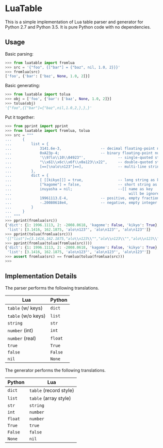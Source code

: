 # LuaTable

This is a simple implementation of Lua table parser and generator for Python 2.7 and Python 3.5. It is pure Python code with no dependencies.

## Usage

Basic parsing:

```python
>>> from luatable import fromlua
>>> src = '{"foo", {["bar"] = {"baz", nil, 1.0, 2}}}'
>>> fromlua(src)
['foo', {'bar': ['baz', None, 1.0, 2]}]
```

Basic generating:

```python
>>> from luatable import tolua
>>> obj = ['foo', {'bar': ['baz', None, 1.0, 2]}]
>>> tolua(obj)
'{"foo",{["bar"]={"baz",nil,1.0,2,},},}'
```

Put it together:

```python
>>> from pprint import pprint
>>> from luatable import fromlua, tolua
>>> src = """
...     {
...         list = {
...             3141.6e-3,                  -- decimal floating-point number
...             0xA23p-4;                   -- binary floating-point number
...             '\\97lo\\10\\04923"',               -- single-quoted string
...             "\\x61\\x6c\\x6f\\x0a123\\x22",     -- double-quoted string
...             [==[\nalo\n123"]==],                -- multi-line string
...         },
...         dict = {
...             [ [[kikyo]]] = true,                -- long string as key
...             ["kagome"] = false,                 -- short string as key
...             inuyasha = nil;                     --[[ name as key
...                                                      will be ignored ]]
...             19961113.E-4,               -- positive, empty fraction part
...             -.20080618e4,               -- negative, empty integer part
...         }
...     }
... """
>>> pprint(fromlua(src))
{'dict': {1: 1996.1113, 2: -2008.0618, 'kagome': False, 'kikyo': True},
 'list': [3.1416, 162.1875, 'alo\n123"', 'alo\n123"', 'alo\n123"']}
>>> pprint(tolua(fromlua(src)))
'{["list"]={3.1416,162.1875,"alo\\n123\\"","alo\\n123\\"","alo\\n123\\"",},["dict"]={[1]=1996.1113,["kikyo"]=true,["kagome"]=false,[2]=-2008.0618,},}'
>>> pprint(fromlua(tolua(fromlua(src))))
{'dict': {1: 1996.1113, 2: -2008.0618, 'kagome': False, 'kikyo': True},
 'list': [3.1416, 162.1875, 'alo\n123"', 'alo\n123"', 'alo\n123"']}
>>> assert fromlua(src) == fromlua(tolua(fromlua(src)))
>>>
```

## Implementation Details

The parser performs the following translations.

| Lua                | Python  |
| ------------------ | ------- |
| `table` (w/ keys)  | `dict`  |
| `table` (w/o keys) | `list`  |
| `string`           | `str`   |
| `number` (int)     | `int`   |
| `number` (real)    | `float` |
| `true`             | `True`  |
| `false`            | `False` |
| `nil`              | `None`  |

The generator performs the following translations.

| Python  | Lua                    |
| ------- | ---------------------- |
| `dict`  | `table` (record style) |
| `list`  | `table` (array style)  |
| `str`   | `string`               |
| `int`   | `number`               |
| `float` | `number`               |
| `True`  | `true`                 |
| `False` | `false`                |
| `None`  | `nil`                  |
